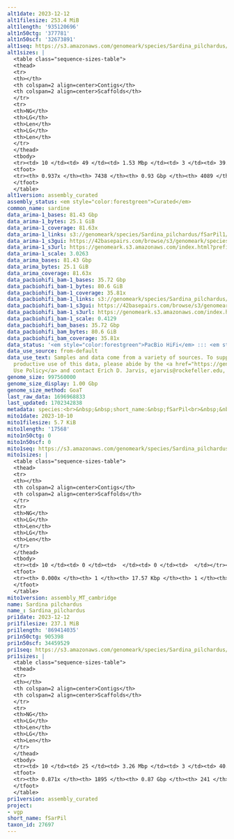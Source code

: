 ```yaml
---
alt1date: 2023-12-12
alt1filesize: 253.4 MiB
alt1length: '935120696'
alt1n50ctg: '377781'
alt1n50scf: '32673891'
alt1seq: https://s3.amazonaws.com/genomeark/species/Sardina_pilchardus/fSarPil1/assembly_curated/fSarPil1.alt.cur.20231212.fasta.gz
alt1sizes: |
  <table class="sequence-sizes-table">
  <thead>
  <tr>
  <th></th>
  <th colspan=2 align=center>Contigs</th>
  <th colspan=2 align=center>Scaffolds</th>
  </tr>
  <tr>
  <th>NG</th>
  <th>LG</th>
  <th>Len</th>
  <th>LG</th>
  <th>Len</th>
  </tr>
  </thead>
  <tbody>
  <tr><td> 10 </td><td> 49 </td><td> 1.53 Mbp </td><td> 3 </td><td> 39.72 Mbp </td></tr><tr><td> 20 </td><td> 131 </td><td> 0.98 Mbp </td><td> 5 </td><td> 36.96 Mbp </td></tr><tr><td> 30 </td><td> 253 </td><td> 0.71 Mbp </td><td> 8 </td><td> 34.97 Mbp </td></tr><tr><td> 40 </td><td> 414 </td><td> 0.54 Mbp </td><td> 11 </td><td> 33.71 Mbp </td></tr><tr style="background-color:#cccccc;"><td> 50 </td><td> 637 </td><td> 377.78 Kbp </td><td> 14 </td><td> 32.67 Mbp </td></tr><tr><td> 60 </td><td> 954 </td><td> 261.07 Kbp </td><td> 17 </td><td> 32.05 Mbp </td></tr><tr><td> 70 </td><td> 1437 </td><td> 158.99 Kbp </td><td> 20 </td><td> 30.95 Mbp </td></tr><tr><td> 80 </td><td> 2400 </td><td> 66.69 Kbp </td><td> 23 </td><td> 28.89 Mbp </td></tr><tr><td> 90 </td><td> 5152 </td><td> 22.51 Kbp </td><td> 1778 </td><td> 22.98 Kbp </td></tr><tr><td> 100 </td><td> 0 </td><td>  </td><td> 0 </td><td>  </td></tr></tbody>
  <tfoot>
  <tr><th> 0.937x </th><th> 7438 </th><th> 0.93 Gbp </th><th> 4089 </th><th> 0.94 Gbp </th></tr>
  </tfoot>
  </table>
alt1version: assembly_curated
assembly_status: <em style="color:forestgreen">Curated</em>
common_name: sardine
data_arima-1_bases: 81.43 Gbp
data_arima-1_bytes: 25.1 GiB
data_arima-1_coverage: 81.63x
data_arima-1_links: s3://genomeark/species/Sardina_pilchardus/fSarPil1/genomic_data/arima/<br>
data_arima-1_s3gui: https://42basepairs.com/browse/s3/genomeark/species/Sardina_pilchardus/fSarPil1/genomic_data/arima/
data_arima-1_s3url: https://genomeark.s3.amazonaws.com/index.html?prefix=species/Sardina_pilchardus/fSarPil1/genomic_data/arima/
data_arima-1_scale: 3.0263
data_arima_bases: 81.43 Gbp
data_arima_bytes: 25.1 GiB
data_arima_coverage: 81.63x
data_pacbiohifi_bam-1_bases: 35.72 Gbp
data_pacbiohifi_bam-1_bytes: 80.6 GiB
data_pacbiohifi_bam-1_coverage: 35.81x
data_pacbiohifi_bam-1_links: s3://genomeark/species/Sardina_pilchardus/fSarPil1/genomic_data/pacbio_hifi/<br>
data_pacbiohifi_bam-1_s3gui: https://42basepairs.com/browse/s3/genomeark/species/Sardina_pilchardus/fSarPil1/genomic_data/pacbio_hifi/
data_pacbiohifi_bam-1_s3url: https://genomeark.s3.amazonaws.com/index.html?prefix=species/Sardina_pilchardus/fSarPil1/genomic_data/pacbio_hifi/
data_pacbiohifi_bam-1_scale: 0.4129
data_pacbiohifi_bam_bases: 35.72 Gbp
data_pacbiohifi_bam_bytes: 80.6 GiB
data_pacbiohifi_bam_coverage: 35.81x
data_status: '<em style="color:forestgreen">PacBio HiFi</em> ::: <em style="color:forestgreen">Arima</em>'
data_use_source: from-default
data_use_text: Samples and data come from a variety of sources. To support fair and
  productive use of this data, please abide by the <a href="https://genome10k.soe.ucsc.edu/data-use-policies/">Data
  Use Policy</a> and contact Erich D. Jarvis, ejarvis@rockefeller.edu, with any questions.
genome_size: 997560000
genome_size_display: 1.00 Gbp
genome_size_method: GoaT
last_raw_data: 1696968833
last_updated: 1702342838
metadata: species:<br>&nbsp;&nbsp;short_name:&nbsp;fSarPil<br>&nbsp;&nbsp;name:&nbsp;Sardina&nbsp;pilchardus<br>&nbsp;&nbsp;taxon_id:&nbsp;27697<br>&nbsp;&nbsp;common_name:&nbsp;sardine<br>&nbsp;&nbsp;order:<br>&nbsp;&nbsp;&nbsp;&nbsp;name:&nbsp;Clupeiformes<br>&nbsp;&nbsp;family:<br>&nbsp;&nbsp;&nbsp;&nbsp;name:&nbsp;Clupeidae<br>&nbsp;&nbsp;individuals:<br>&nbsp;&nbsp;&nbsp;&nbsp;-&nbsp;short_name:&nbsp;fSarPil1<br>&nbsp;&nbsp;&nbsp;&nbsp;&nbsp;&nbsp;biosample_id:&nbsp;SAMEA111562172<br>&nbsp;&nbsp;&nbsp;&nbsp;&nbsp;&nbsp;sex:<br>&nbsp;&nbsp;genome_size:&nbsp;997560000<br>&nbsp;&nbsp;genome_size_method:&nbsp;GoaT<br>&nbsp;&nbsp;project:&nbsp;[&nbsp;vgp&nbsp;]<br>
mito1date: 2023-10-10
mito1filesize: 5.7 KiB
mito1length: '17568'
mito1n50ctg: 0
mito1n50scf: 0
mito1seq: https://s3.amazonaws.com/genomeark/species/Sardina_pilchardus/fSarPil1/assembly_MT_cambridge/fSarPil1.MT.20231010.fasta.gz
mito1sizes: |
  <table class="sequence-sizes-table">
  <thead>
  <tr>
  <th></th>
  <th colspan=2 align=center>Contigs</th>
  <th colspan=2 align=center>Scaffolds</th>
  </tr>
  <tr>
  <th>NG</th>
  <th>LG</th>
  <th>Len</th>
  <th>LG</th>
  <th>Len</th>
  </tr>
  </thead>
  <tbody>
  <tr><td> 10 </td><td> 0 </td><td>  </td><td> 0 </td><td>  </td></tr><tr><td> 20 </td><td> 0 </td><td>  </td><td> 0 </td><td>  </td></tr><tr><td> 30 </td><td> 0 </td><td>  </td><td> 0 </td><td>  </td></tr><tr><td> 40 </td><td> 0 </td><td>  </td><td> 0 </td><td>  </td></tr><tr style="background-color:#cccccc;"><td> 50 </td><td> 0 </td><td style="background-color:#ff8888;">  </td><td> 0 </td><td style="background-color:#ff8888;">  </td></tr><tr><td> 60 </td><td> 0 </td><td>  </td><td> 0 </td><td>  </td></tr><tr><td> 70 </td><td> 0 </td><td>  </td><td> 0 </td><td>  </td></tr><tr><td> 80 </td><td> 0 </td><td>  </td><td> 0 </td><td>  </td></tr><tr><td> 90 </td><td> 0 </td><td>  </td><td> 0 </td><td>  </td></tr><tr><td> 100 </td><td> 0 </td><td>  </td><td> 0 </td><td>  </td></tr></tbody>
  <tfoot>
  <tr><th> 0.000x </th><th> 1 </th><th> 17.57 Kbp </th><th> 1 </th><th> 17.57 Kbp </th></tr>
  </tfoot>
  </table>
mito1version: assembly_MT_cambridge
name: Sardina pilchardus
name_: Sardina_pilchardus
pri1date: 2023-12-12
pri1filesize: 237.1 MiB
pri1length: '869414035'
pri1n50ctg: 905398
pri1n50scf: 34459529
pri1seq: https://s3.amazonaws.com/genomeark/species/Sardina_pilchardus/fSarPil1/assembly_curated/fSarPil1.pri.cur.20231212.fasta.gz
pri1sizes: |
  <table class="sequence-sizes-table">
  <thead>
  <tr>
  <th></th>
  <th colspan=2 align=center>Contigs</th>
  <th colspan=2 align=center>Scaffolds</th>
  </tr>
  <tr>
  <th>NG</th>
  <th>LG</th>
  <th>Len</th>
  <th>LG</th>
  <th>Len</th>
  </tr>
  </thead>
  <tbody>
  <tr><td> 10 </td><td> 25 </td><td> 3.26 Mbp </td><td> 3 </td><td> 40.94 Mbp </td></tr><tr><td> 20 </td><td> 63 </td><td> 2.28 Mbp </td><td> 5 </td><td> 37.04 Mbp </td></tr><tr><td> 30 </td><td> 116 </td><td> 1.61 Mbp </td><td> 8 </td><td> 35.60 Mbp </td></tr><tr><td> 40 </td><td> 188 </td><td> 1.20 Mbp </td><td> 11 </td><td> 34.70 Mbp </td></tr><tr style="background-color:#cccccc;"><td> 50 </td><td> 283 </td><td style="background-color:#ff8888;"> 0.91 Mbp </td><td> 13 </td><td style="background-color:#88ff88;"> 34.46 Mbp </td></tr><tr><td> 60 </td><td> 414 </td><td> 0.64 Mbp </td><td> 16 </td><td> 33.55 Mbp </td></tr><tr><td> 70 </td><td> 605 </td><td> 411.80 Kbp </td><td> 19 </td><td> 32.36 Mbp </td></tr><tr><td> 80 </td><td> 955 </td><td> 187.51 Kbp </td><td> 23 </td><td> 30.18 Mbp </td></tr><tr><td> 90 </td><td> 0 </td><td>  </td><td> 0 </td><td>  </td></tr><tr><td> 100 </td><td> 0 </td><td>  </td><td> 0 </td><td>  </td></tr></tbody>
  <tfoot>
  <tr><th> 0.871x </th><th> 1895 </th><th> 0.87 Gbp </th><th> 241 </th><th> 0.87 Gbp </th></tr>
  </tfoot>
  </table>
pri1version: assembly_curated
project:
- vgp
short_name: fSarPil
taxon_id: 27697
---
```

